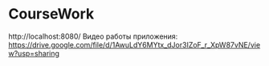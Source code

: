 # CourseWork
http://localhost:8080/
Видео работы приложения: https://drive.google.com/file/d/1AwuLdY6MYtx_dJor3IZoF_r_XpW87vNE/view?usp=sharing
